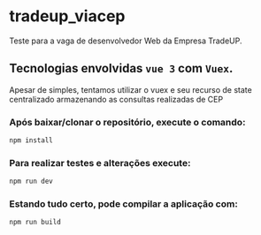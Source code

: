 # tradeup_viacep

Teste para a vaga de desenvolvedor Web da Empresa TradeUP.

## Tecnologias envolvidas `vue 3` com `Vuex`.
Apesar de simples, tentamos utilizar o vuex e seu recurso de state centralizado armazenando as consultas realizadas de CEP
### Após baixar/clonar o repositório, execute o comando:
```sh
npm install
```
### Para realizar testes e alterações execute:
```sh
npm run dev
```
### Estando tudo certo, pode compilar a aplicação com:
```sh
npm run build
```